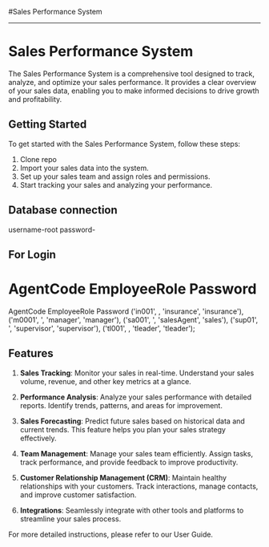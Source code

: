 #Sales Performance System


---

# Sales Performance System

The Sales Performance System is a comprehensive tool designed to track, analyze, and optimize your sales performance. It provides a clear overview of your sales data, enabling you to make informed decisions to drive growth and profitability.


## Getting Started

To get started with the Sales Performance System, follow these steps:

1. Clone repo
2. Import your sales data into the system.
3. Set up your sales team and assign roles and permissions.
4. Start tracking your sales and analyzing your performance.

## Database connection
username-root
password-


##  For Login
# AgentCode    EmployeeRole   Password
AgentCode    EmployeeRole   Password
('in001', , 'insurance', 'insurance'),
('m0001', ', 'manager', 'manager'),
('sa001', ', 'salesAgent', 'sales'),
('sup01', ', 'supervisor', 'supervisor'),
('tl001', , 'tleader', 'tleader');



## Features

1. **Sales Tracking**: Monitor your sales in real-time. Understand your sales volume, revenue, and other key metrics at a glance.

2. **Performance Analysis**: Analyze your sales performance with detailed reports. Identify trends, patterns, and areas for improvement.

3. **Sales Forecasting**: Predict future sales based on historical data and current trends. This feature helps you plan your sales strategy effectively.

4. **Team Management**: Manage your sales team efficiently. Assign tasks, track performance, and provide feedback to improve productivity.

5. **Customer Relationship Management (CRM)**: Maintain healthy relationships with your customers. Track interactions, manage contacts, and improve customer satisfaction.

6. **Integrations**: Seamlessly integrate with other tools and platforms to streamline your sales process.


For more detailed instructions, please refer to our User Guide.

